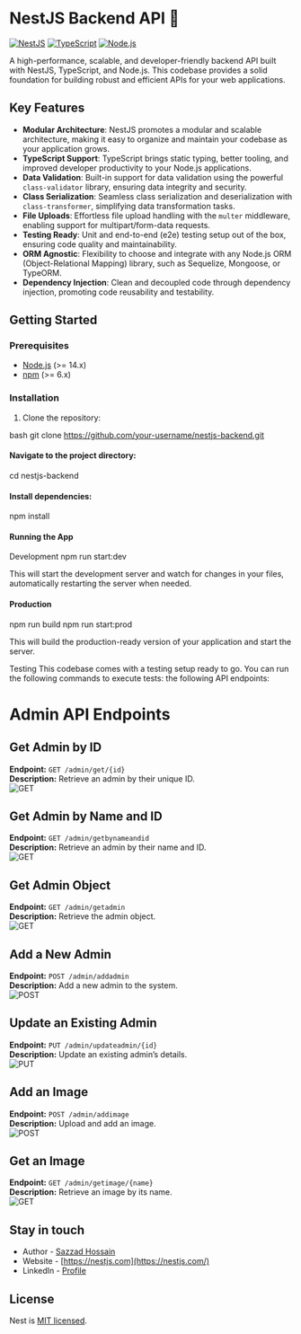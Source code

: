 # NestJS Backend API 🚀

[![NestJS](https://img.shields.io/badge/NestJS-E0234E?style=for-the-badge&logo=nestjs&logoColor=white)](https://nestjs.com/)
[![TypeScript](https://img.shields.io/badge/TypeScript-3178C6?style=for-the-badge&logo=typescript&logoColor=white)](https://www.typescriptlang.org/)
[![Node.js](https://img.shields.io/badge/Node.js-339933?style=for-the-badge&logo=node.js&logoColor=white)](https://nodejs.org/)

A high-performance, scalable, and developer-friendly backend API built with NestJS, TypeScript, and Node.js. This codebase provides a solid foundation for building robust and efficient APIs for your web applications.

## Key Features

- **Modular Architecture**: NestJS promotes a modular and scalable architecture, making it easy to organize and maintain your codebase as your application grows.
- **TypeScript Support**: TypeScript brings static typing, better tooling, and improved developer productivity to your Node.js applications.
- **Data Validation**: Built-in support for data validation using the powerful `class-validator` library, ensuring data integrity and security.
- **Class Serialization**: Seamless class serialization and deserialization with `class-transformer`, simplifying data transformation tasks.
- **File Uploads**: Effortless file upload handling with the `multer` middleware, enabling support for multipart/form-data requests.
- **Testing Ready**: Unit and end-to-end (e2e) testing setup out of the box, ensuring code quality and maintainability.
- **ORM Agnostic**: Flexibility to choose and integrate with any Node.js ORM (Object-Relational Mapping) library, such as Sequelize, Mongoose, or TypeORM.
- **Dependency Injection**: Clean and decoupled code through dependency injection, promoting code reusability and testability.

## Getting Started

### Prerequisites

- [Node.js](https://nodejs.org/) (>= 14.x)
- [npm](https://www.npmjs.com/) (>= 6.x)

### Installation

1. Clone the repository:

bash
git clone https://github.com/your-username/nestjs-backend.git



#### Navigate to the project directory:
cd nestjs-backend



#### Install dependencies:
npm install



#### Running the App
Development
npm run start:dev



This will start the development server and watch for changes in your files, automatically restarting the server when needed.

#### Production
npm run build
npm run start:prod



This will build the production-ready version of your application and start the server.

Testing
This codebase comes with a testing setup ready to go. You can run the following commands to execute tests:
the following API endpoints:

# Admin API Endpoints

## Get Admin by ID
**Endpoint:** `GET /admin/get/{id}`  
**Description:** Retrieve an admin by their unique ID.  
![GET](https://img.shields.io/badge/GET-blue)

## Get Admin by Name and ID
**Endpoint:** `GET /admin/getbynameandid`  
**Description:** Retrieve an admin by their name and ID.  
![GET](https://img.shields.io/badge/GET-blue)

## Get Admin Object
**Endpoint:** `GET /admin/getadmin`  
**Description:** Retrieve the admin object.  
![GET](https://img.shields.io/badge/GET-blue)

## Add a New Admin
**Endpoint:** `POST /admin/addadmin`  
**Description:** Add a new admin to the system.  
![POST](https://img.shields.io/badge/POST-green)

## Update an Existing Admin
**Endpoint:** `PUT /admin/updateadmin/{id}`  
**Description:** Update an existing admin’s details.  
![PUT](https://img.shields.io/badge/PUT-yellow)

## Add an Image
**Endpoint:** `POST /admin/addimage`  
**Description:** Upload and add an image.  
![POST](https://img.shields.io/badge/POST-green)

## Get an Image
**Endpoint:** `GET /admin/getimage/{name}`  
**Description:** Retrieve an image by its name.  
![GET](https://img.shields.io/badge/GET-blue)



## Stay in touch

- Author - [Sazzad Hossain](https://cs.aiub.edu/profile/sazzad)
- Website - [https://nestjs.com](https://nestjs.com/)
- LinkedIn - [Profile](https://www.linkedin.com/in/hsazzad/)

## License

  Nest is [MIT licensed](https://github.com/nestjs/nest/blob/master/LICENSE).
